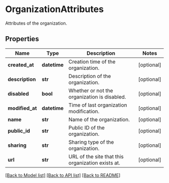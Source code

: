 # OrganizationAttributes

Attributes of the organization.

## Properties
Name | Type | Description | Notes
------------ | ------------- | ------------- | -------------
**created_at** | **datetime** | Creation time of the organization. | [optional] 
**description** | **str** | Description of the organization. | [optional] 
**disabled** | **bool** | Whether or not the organization is disabled. | [optional] 
**modified_at** | **datetime** | Time of last organization modification. | [optional] 
**name** | **str** | Name of the organization. | [optional] 
**public_id** | **str** | Public ID of the organization. | [optional] 
**sharing** | **str** | Sharing type of the organization. | [optional] 
**url** | **str** | URL of the site that this organization exists at. | [optional] 

[[Back to Model list]](README.md#documentation-for-models) [[Back to API list]](README.md#documentation-for-api-endpoints) [[Back to README]](README.md)


